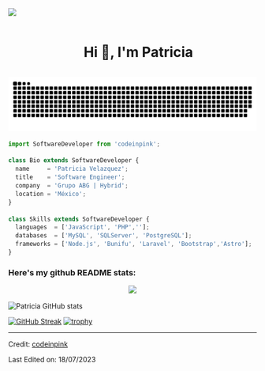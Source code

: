 <!--Primer Bloquen-->
<img src="https://user-images.githubusercontent.com/73097560/115834477-dbab4500-a447-11eb-908a-139a6edaec5c.gif">

<!--h1 without bottom border-->
<div id="user-content-toc">
  <ul align="center">
    <summary><h1 style="display: inline-block">Hi 👋, I'm Patricia</h1></summary>
  </ul>
</div>


<!--- Snake -->
<div align="center">
  <img  src="https://github.com/1999AZZAR/1999AZZAR/blob/main/resources/img/grid-snake.svg"
       alt="snake" /></a>
</div>

<!-- Presentación -->
```js
import SoftwareDeveloper from 'codeinpink';

class Bio extends SoftwareDeveloper {
  name     = 'Patricia Velazquez';
  title    = 'Software Engineer';
  company  = 'Grupo ABG | Hybrid';
  location = 'México';
}

class Skills extends SoftwareDeveloper {
  languages  = ['JavaScript', 'PHP',''];
  databases  = ['MySQL', 'SQLServer', 'PostgreSQL'];
  frameworks = ['Node.js', 'Bunifu', 'Laravel', 'Bootstrap','Astro'];
}
```
### Here's my github README stats:

<p align= "center">
  <img height= "150" src="https://github-readme-stats.vercel.app/api/top-langs/?username=BrantLauro&theme=react&layout=compact" />

![Patricia GitHub stats](https://github-readme-stats.vercel.app/api?username=codeinpinkdev&bg_color=30,e96443,904e95&title_color=fff&text_color=fff)
</p>

[![GitHub Streak](https://github-readme-streak-stats.herokuapp.com/?user=codeinpinkdev&theme=radical)](https://git.io/streak-stats) 
[![trophy](https://github-profile-trophy.vercel.app/?username=codeinpinkdev)](https://github.com/ryo-ma/github-profile-trophy)

----
Credit: [codeinpink](https://codeinpink.dev)

Last Edited on: 18/07/2023
